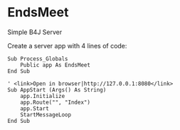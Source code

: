 # EndsMeet
Simple B4J Server

Create a server app with 4 lines of code:
```basic
Sub Process_Globals
	Public app As EndsMeet
End Sub

' <link>Open in browser|http://127.0.0.1:8080</link>
Sub AppStart (Args() As String)
	app.Initialize
	app.Route("", "Index")
	app.Start
	StartMessageLoop
End Sub
```
